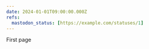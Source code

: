 ```yaml
---
date: 2024-01-01T09:00:00.000Z
refs:
  mastodon_status: [https://example.com/statuses/1]
---
```


First page
